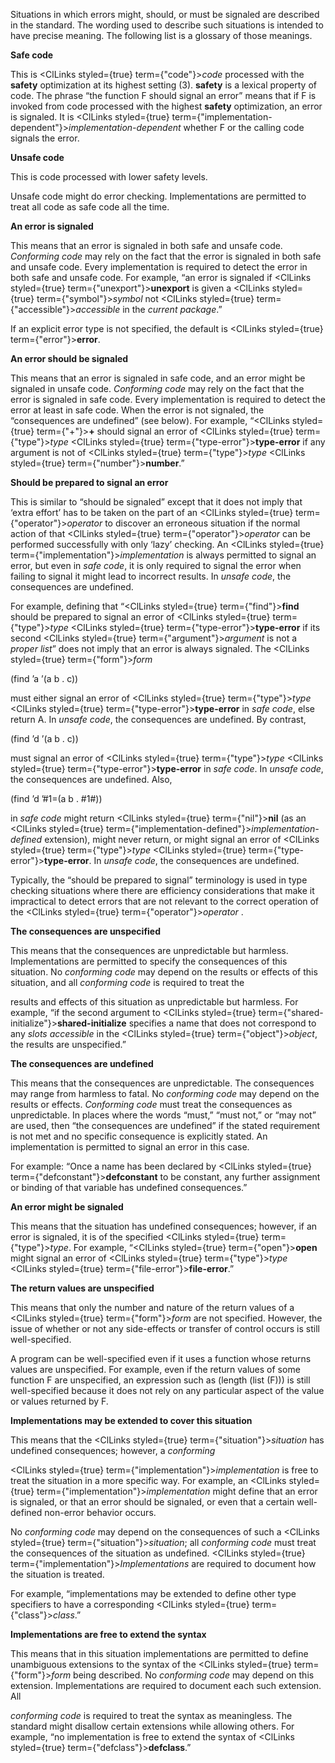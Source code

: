  



Situations in which errors might, should, or must be signaled are described in the standard. The wording used to describe such situations is intended to have precise meaning. The following list is a glossary of those meanings. 



**Safe code** 



This is <ClLinks styled={true} term={"code"}><i>code</i></ClLinks> processed with the **safety** optimization at its highest setting (3). **safety** is a lexical property of code. The phrase “the function F should signal an error” means that if F is invoked from code processed with the highest **safety** optimization, an error is signaled. It is <ClLinks styled={true} term={"implementation-dependent"}><i>implementation-dependent</i></ClLinks> whether F or the calling code signals the error.  







**Unsafe code** 



This is code processed with lower safety levels. 



Unsafe code might do error checking. Implementations are permitted to treat all code as safe code all the time. 



**An error is signaled** 



This means that an error is signaled in both safe and unsafe code. *Conforming code* may rely on the fact that the error is signaled in both safe and unsafe code. Every implementation is required to detect the error in both safe and unsafe code. For example, “an error is signaled if <ClLinks styled={true} term={"unexport"}><b>unexport</b></ClLinks> is given a <ClLinks styled={true} term={"symbol"}><i>symbol</i></ClLinks> not <ClLinks styled={true} term={"accessible"}><i>accessible</i></ClLinks> in the *current package*.” 



If an explicit error type is not specified, the default is <ClLinks styled={true} term={"error"}><b>error</b></ClLinks>. 



**An error should be signaled** 



This means that an error is signaled in safe code, and an error might be signaled in unsafe code. *Conforming code* may rely on the fact that the error is signaled in safe code. Every implementation is required to detect the error at least in safe code. When the error is not signaled, the “consequences are undefined” (see below). For example, “<ClLinks styled={true} term={"+"}><b>+</b></ClLinks> should signal an error of <ClLinks styled={true} term={"type"}><i>type</i></ClLinks> <ClLinks styled={true} term={"type-error"}><b>type-error</b></ClLinks> if any argument is not of <ClLinks styled={true} term={"type"}><i>type</i></ClLinks> <ClLinks styled={true} term={"number"}><b>number</b></ClLinks>.” 



**Should be prepared to signal an error** 



This is similar to “should be signaled” except that it does not imply that ‘extra effort’ has to be taken on the part of an <ClLinks styled={true} term={"operator"}><i>operator</i></ClLinks> to discover an erroneous situation if the normal action of that <ClLinks styled={true} term={"operator"}><i>operator</i></ClLinks> can be performed successfully with only ‘lazy’ checking. An <ClLinks styled={true} term={"implementation"}><i>implementation</i></ClLinks> is always permitted to signal an error, but even in *safe code*, it is only required to signal the error when failing to signal it might lead to incorrect results. In *unsafe code*, the consequences are undefined. 



For example, defining that “<ClLinks styled={true} term={"find"}><b>find</b></ClLinks> should be prepared to signal an error of <ClLinks styled={true} term={"type"}><i>type</i></ClLinks> <ClLinks styled={true} term={"type-error"}><b>type-error</b></ClLinks> if its second <ClLinks styled={true} term={"argument"}><i>argument</i></ClLinks> is not a *proper list*” does not imply that an error is always signaled. The <ClLinks styled={true} term={"form"}><i>form</i></ClLinks> 



(find ’a ’(a b . c)) 



must either signal an error of <ClLinks styled={true} term={"type"}><i>type</i></ClLinks> <ClLinks styled={true} term={"type-error"}><b>type-error</b></ClLinks> in *safe code*, else return A. In *unsafe code*, the consequences are undefined. By contrast, 



(find ’d ’(a b . c)) 



must signal an error of <ClLinks styled={true} term={"type"}><i>type</i></ClLinks> <ClLinks styled={true} term={"type-error"}><b>type-error</b></ClLinks> in *safe code*. In *unsafe code*, the consequences are undefined. Also, 



(find ’d ’#1=(a b . #1#)) 











in *safe code* might return <ClLinks styled={true} term={"nil"}><b>nil</b></ClLinks> (as an <ClLinks styled={true} term={"implementation-defined"}><i>implementation-defined</i></ClLinks> extension), might never return, or might signal an error of <ClLinks styled={true} term={"type"}><i>type</i></ClLinks> <ClLinks styled={true} term={"type-error"}><b>type-error</b></ClLinks>. In *unsafe code*, the consequences are undefined. 



Typically, the “should be prepared to signal” terminology is used in type checking situations where there are efficiency considerations that make it impractical to detect errors that are not relevant to the correct operation of the <ClLinks styled={true} term={"operator"}><i>operator</i></ClLinks> . 



**The consequences are unspecified** 



This means that the consequences are unpredictable but harmless. Implementations are permitted to specify the consequences of this situation. No *conforming code* may depend on the results or effects of this situation, and all *conforming code* is required to treat the 



results and effects of this situation as unpredictable but harmless. For example, “if the second argument to <ClLinks styled={true} term={"shared-initialize"}><b>shared-initialize</b></ClLinks> specifies a name that does not correspond to any *slots accessible* in the <ClLinks styled={true} term={"object"}><i>object</i></ClLinks>, the results are unspecified.” 



**The consequences are undefined** 



This means that the consequences are unpredictable. The consequences may range from harmless to fatal. No *conforming code* may depend on the results or effects. *Conforming code* must treat the consequences as unpredictable. In places where the words “must,” “must not,” or “may not” are used, then “the consequences are undefined” if the stated requirement is not met and no specific consequence is explicitly stated. An implementation is permitted to signal an error in this case. 



For example: “Once a name has been declared by <ClLinks styled={true} term={"defconstant"}><b>defconstant</b></ClLinks> to be constant, any further assignment or binding of that variable has undefined consequences.” 



**An error might be signaled** 



This means that the situation has undefined consequences; however, if an error is signaled, it is of the specified <ClLinks styled={true} term={"type"}><i>type</i></ClLinks>. For example, “<ClLinks styled={true} term={"open"}><b>open</b></ClLinks> might signal an error of <ClLinks styled={true} term={"type"}><i>type</i></ClLinks> <ClLinks styled={true} term={"file-error"}><b>file-error</b></ClLinks>.” 



**The return values are unspecified** 



This means that only the number and nature of the return values of a <ClLinks styled={true} term={"form"}><i>form</i></ClLinks> are not specified. However, the issue of whether or not any side-effects or transfer of control occurs is still well-specified. 



A program can be well-specified even if it uses a function whose returns values are unspecified. For example, even if the return values of some function F are unspecified, an expression such as (length (list (F))) is still well-specified because it does not rely on any particular aspect of the value or values returned by F. 



**Implementations may be extended to cover this situation** 



This means that the <ClLinks styled={true} term={"situation"}><i>situation</i></ClLinks> has undefined consequences; however, a *conforming* 











<ClLinks styled={true} term={"implementation"}><i>implementation</i></ClLinks> is free to treat the situation in a more specific way. For example, an <ClLinks styled={true} term={"implementation"}><i>implementation</i></ClLinks> might define that an error is signaled, or that an error should be signaled, or even that a certain well-defined non-error behavior occurs. 



No *conforming code* may depend on the consequences of such a <ClLinks styled={true} term={"situation"}><i>situation</i></ClLinks>; all *conforming code* must treat the consequences of the situation as undefined. <ClLinks styled={true} term={"implementation"}><i>Implementations</i></ClLinks> are required to document how the situation is treated. 



For example, “implementations may be extended to define other type specifiers to have a corresponding <ClLinks styled={true} term={"class"}><i>class</i></ClLinks>.” 



**Implementations are free to extend the syntax** 



This means that in this situation implementations are permitted to define unambiguous extensions to the syntax of the <ClLinks styled={true} term={"form"}><i>form</i></ClLinks> being described. No *conforming code* may depend on this extension. Implementations are required to document each such extension. All 



*conforming code* is required to treat the syntax as meaningless. The standard might disallow certain extensions while allowing others. For example, “no implementation is free to extend the syntax of <ClLinks styled={true} term={"defclass"}><b>defclass</b></ClLinks>.” 



